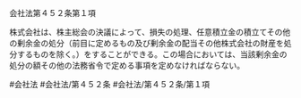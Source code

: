 会社法第４５２条第１項

株式会社は、株主総会の決議によって、損失の処理、任意積立金の積立てその他の剰余金の処分（前目に定めるもの及び剰余金の配当その他株式会社の財産を処分するものを除く。）をすることができる。この場合においては、当該剰余金の処分の額その他の法務省令で定める事項を定めなければならない。

#会社法
#会社法/第４５２条
#会社法/第４５２条/第１項
